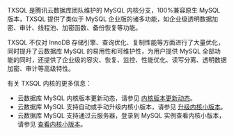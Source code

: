
TXSQL 是腾讯云数据库团队维护的 MySQL 内核分支，100%兼容原生 MySQL 版本，TXSQL 提供了类似于 MySQL 企业版的诸多功能，如企业级透明数据加密、审计、线程池、加密函数、备份恢复等功能。

TXSQL 不仅对 InnoDB 存储引擎、查询优化、复制性能等方面进行了大量优化，同时提升了云数据库 MySQL 的易用性和可维护性，为用户提供 MySQL 全部功能的同时，还提供了企业级的容灾、恢复、监控、性能优化、读写分离、透明数据加密、审计等高级特性。	 

有关 TXSQL 内核的更多信息：
- 云数据库 MySQL 内核版本更新动态，请参见 [内核版本更新动态](https://cloud.tencent.com/document/product/236/42539)。
- 云数据库 MySQL 支持自动或手动升级内核小版本，请参见 [升级内核小版本](https://cloud.tencent.com/document/product/236/45522)。
- 云数据库 MySQL 支持通过云服务器，登录到 MySQL 实例查看内核小版本，请参见 [查看内核小版本](https://cloud.tencent.com/document/product/236/42538)。
